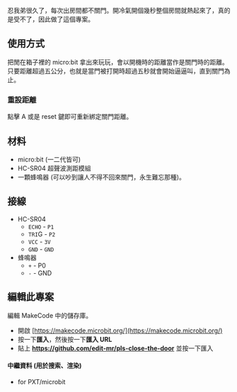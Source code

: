 忍我弟很久了，每次出房間都不關門。開冷氣開個幾秒整個房間就熱起來了，真的是受不了，因此做了這個專案。

## 使用方式

把閒在箱子裡的 micro:bit 拿出來玩玩，會以開機時的距離當作是關門時的距離。只要距離超過五公分，也就是當門被打開時超過五秒就會開始逼逼叫，直到關門為止。

### 重設距離

點擊 A 或是 reset 鍵即可重新綁定關門距離。



## 材料

* micro:bit (一二代皆可)
* HC-SR04 超聲波測距模組
* 一顆蜂鳴器 (可以吵到讓人不得不回來關門，永生難忘那種)。
## 接線

* HC-SR04
  * `ECHO` - `P1`
  * `TRI`G - `P2`
  * `VCC` - `3V`
  * `GND` - `GND`
* 蜂鳴器
  * `+` - P0
  * `-` - GND



## 編輯此專案

編輯 MakeCode 中的儲存庫。

* 開啟 [https://makecode.microbit.org/](https://makecode.microbit.org/)
* 按一下**匯入**，然後按一下**匯入 URL**
* 貼上 **https://github.com/edit-mr/pls-close-the-door** 並按一下匯入

#### 中繼資料 (用於搜索、渲染)

* for PXT/microbit
<script src="https://makecode.com/gh-pages-embed.js"></script><script>makeCodeRender("{{ site.makecode.home_url }}", "{{ site.github.owner_name }}/{{ site.github.repository_name }}");</script>
